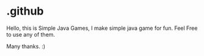 # .github
Hello, this is Simple Java Games, I make simple java game for fun.
Feel Free to use any of them.

Many thanks. :)
